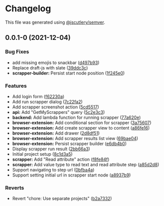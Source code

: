 # Changelog

This file was generated using [@jscutlery/semver](https://github.com/jscutlery/semver).

## 0.0.1-0 (2021-12-04)


### Bug Fixes

* add missing emojis to snackbar ([d497b93](https://github.com/TheUnderScorer/scrapper-gate/commit/d497b9357b5b655f3e6ed9201a87cdb1802b1023))
* Replace draft-js with slate ([39ddc3c](https://github.com/TheUnderScorer/scrapper-gate/commit/39ddc3cff26b883b2d80777ec720c8f797618ba9))
* **scrapper-builder:** Persist start node position ([1f245e0](https://github.com/TheUnderScorer/scrapper-gate/commit/1f245e073a1feacc2f55e6e3d2666e83501c1a4d))


### Features

* Add login form ([f62230a](https://github.com/TheUnderScorer/scrapper-gate/commit/f62230a92685a90bba0844d369746186f1d39e6e))
* Add run scrapper dialog ([7c22fa2](https://github.com/TheUnderScorer/scrapper-gate/commit/7c22fa25105b0f7a60fbe5d81690a427547d32d0))
* Add scrapper screenshot action ([5cd5517](https://github.com/TheUnderScorer/scrapper-gate/commit/5cd55170267c9a5975315b48a994a50b2428a6f9))
* **api:** Add "GetMyScrappers" query ([5c2e3c3](https://github.com/TheUnderScorer/scrapper-gate/commit/5c2e3c3be36f22314ac52b2cf905869e108ab823))
* **backend:** Add lambda function for running scrapper ([77a620e](https://github.com/TheUnderScorer/scrapper-gate/commit/77a620efb12b38fd84753e667c916841cbca2ff4))
* **browser-extension:** Add conditional section for scrapper ([3a75607](https://github.com/TheUnderScorer/scrapper-gate/commit/3a756076ad98e13b89415fdc6d019dda9ae4dd4e))
* **browser-extension:** Add create scrapper view to content ([a86fe16](https://github.com/TheUnderScorer/scrapper-gate/commit/a86fe16b846b8af71a497b13b910a058fc3824de))
* **browser-extension:** Add drawer ([2d8df51](https://github.com/TheUnderScorer/scrapper-gate/commit/2d8df5137898db9ea05a56509211debc35961c4f))
* **browser-extension:** Add scrapper results list view ([69bae04](https://github.com/TheUnderScorer/scrapper-gate/commit/69bae04fa51604ffa9de4d8009ee4ce03906a95d))
* **browser-extension:** Persist scrapper builder ([e6db4b0](https://github.com/TheUnderScorer/scrapper-gate/commit/e6db4b0c9a72a5269d31b52c59af662f1e3f1b73))
* Display scrapper run result ([2bb66a3](https://github.com/TheUnderScorer/scrapper-gate/commit/2bb66a34c0b9cf344e3fd47e24b34c66a302d839))
* Initial project setup ([8c1d3a5](https://github.com/TheUnderScorer/scrapper-gate/commit/8c1d3a57a29728dac095b41c82be02aa19162930))
* **scrapper:** Add "Read attribute" action ([f8fe84f](https://github.com/TheUnderScorer/scrapper-gate/commit/f8fe84f9fe517a806b74a5643bed4abf59206e5d))
* **scrapper:** Add value type to read text and read attribute step ([a85d2d8](https://github.com/TheUnderScorer/scrapper-gate/commit/a85d2d80b92130427f08185b100b89d5733e32f5))
* Support navigating to step url ([0bfba4a](https://github.com/TheUnderScorer/scrapper-gate/commit/0bfba4adfb321de60d2c754104d9ff286a9d58e8))
* Support setting initial url in scrapper start node ([a8937b9](https://github.com/TheUnderScorer/scrapper-gate/commit/a8937b9c190d1614579ddb15c6b12af82d2914d9))


### Reverts

* Revert "chore: Use separate projects" ([b2a7332](https://github.com/TheUnderScorer/scrapper-gate/commit/b2a733299b12207a68c09fdeb5c7f3acc2f323a9))
